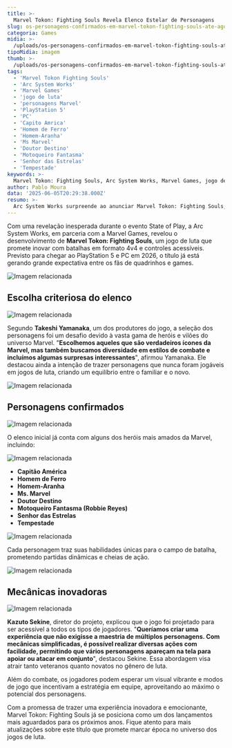 ```yaml
---
title: >-
  Marvel Tokon: Fighting Souls Revela Elenco Estelar de Personagens
slug: os-personagens-confirmados-em-marvel-tokon-fighting-souls-ate-agora
categoria: Games
midia: >-
  /uploads/os-personagens-confirmados-em-marvel-tokon-fighting-souls-ate-agora-thumb.jpg
tipoMidia: imagem
thumb: >-
  /uploads/os-personagens-confirmados-em-marvel-tokon-fighting-souls-ate-agora-thumb.jpg
tags:
  - 'Marvel Tokon Fighting Souls'
  - 'Arc System Works'
  - 'Marvel Games'
  - 'jogo de luta'
  - 'personagens Marvel'
  - 'PlayStation 5'
  - 'PC'
  - 'Capito Amrica'
  - 'Homem de Ferro'
  - 'Homem-Aranha'
  - 'Ms Marvel'
  - 'Doutor Destino'
  - 'Motoqueiro Fantasma'
  - 'Senhor das Estrelas'
  - 'Tempestade'
keywords: >-
  Marvel Tokon: Fighting Souls, Arc System Works, Marvel Games, jogo de luta, personagens Marvel, PlayStation 5, PC, Capitão América, Homem de Ferro, Homem-Aranha, Ms. Marvel, Doutor Destino, Motoqueiro Fantasma, Senhor das Estrelas, Tempestade
author: Pablo Moura
data: '2025-06-05T20:29:38.000Z'
resumo: >-
  Arc System Works surpreende ao anunciar Marvel Tokon: Fighting Souls, um jogo de luta 4v4 com personagens icônicos da Marvel. Com lançamento previsto para 2026, o título trará um elenco diversificado e mecânicas de jogo inovadoras.
---
```


Com uma revelação inesperada durante o evento State of Play, a Arc System Works, em parceria com a Marvel Games, revelou o desenvolvimento de **Marvel Tokon: Fighting Souls**, um jogo de luta que promete inovar com batalhas em formato 4v4 e controles acessíveis. Previsto para chegar ao PlayStation 5 e PC em 2026, o título já está gerando grande expectativa entre os fãs de quadrinhos e games.

![Imagem relacionada](/uploads/os-personagens-confirmados-em-marvel-tokon-fighting-souls-ate-agora-0.jpg)

## Escolha criteriosa do elenco

![Imagem relacionada](/uploads/os-personagens-confirmados-em-marvel-tokon-fighting-souls-ate-agora-1.jpg)

Segundo **Takeshi Yamanaka**, um dos produtores do jogo, a seleção dos personagens foi um desafio devido à vasta gama de heróis e vilões do universo Marvel. "**Escolhemos aqueles que são verdadeiros ícones da Marvel, mas também buscamos diversidade em estilos de combate e incluímos algumas surpresas interessantes**", afirmou Yamanaka. Ele destacou ainda a intenção de trazer personagens que nunca foram jogáveis em jogos de luta, criando um equilíbrio entre o familiar e o novo.

![Imagem relacionada](/uploads/os-personagens-confirmados-em-marvel-tokon-fighting-souls-ate-agora-2.jpg)

## Personagens confirmados

![Imagem relacionada](/uploads/os-personagens-confirmados-em-marvel-tokon-fighting-souls-ate-agora-3.jpg)

O elenco inicial já conta com alguns dos heróis mais amados da Marvel, incluindo:

![Imagem relacionada](/uploads/os-personagens-confirmados-em-marvel-tokon-fighting-souls-ate-agora-4.jpg)

- **Capitão América**
- **Homem de Ferro**
- **Homem-Aranha**
- **Ms. Marvel**
- **Doutor Destino**
- **Motoqueiro Fantasma (Robbie Reyes)**
- **Senhor das Estrelas**
- **Tempestade**

![Imagem relacionada](/uploads/os-personagens-confirmados-em-marvel-tokon-fighting-souls-ate-agora-5.jpg)

Cada personagem traz suas habilidades únicas para o campo de batalha, prometendo partidas dinâmicas e cheias de ação.

![Imagem relacionada](/uploads/os-personagens-confirmados-em-marvel-tokon-fighting-souls-ate-agora-6.jpg)

## Mecânicas inovadoras

![Imagem relacionada](/uploads/os-personagens-confirmados-em-marvel-tokon-fighting-souls-ate-agora-7.jpg)

**Kazuto Sekine**, diretor do projeto, explicou que o jogo foi projetado para ser acessível a todos os tipos de jogadores. "**Queríamos criar uma experiência que não exigisse a maestria de múltiplos personagens. Com mecânicas simplificadas, é possível realizar diversas ações com facilidade, permitindo que vários personagens apareçam na tela para apoiar ou atacar em conjunto**", destacou Sekine. Essa abordagem visa atrair tanto veteranos quanto novatos no gênero de luta.

Além do combate, os jogadores podem esperar um visual vibrante e modos de jogo que incentivam a estratégia em equipe, aproveitando ao máximo o potencial dos personagens.

Com a promessa de trazer uma experiência inovadora e emocionante, Marvel Tokon: Fighting Souls já se posiciona como um dos lançamentos mais aguardados para os próximos anos. Fique atento para mais atualizações sobre este título que promete marcar época no universo dos jogos de luta.
